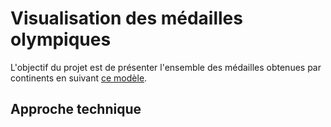 # Visualisation des médailles olympiques

L'objectif du projet est de présenter l'ensemble des médailles obtenues par continents en suivant [ce modèle](https://dribbble.com/shots/16149730--Olympic-medals-per-continent-in-Rio-2016).

## Approche technique
